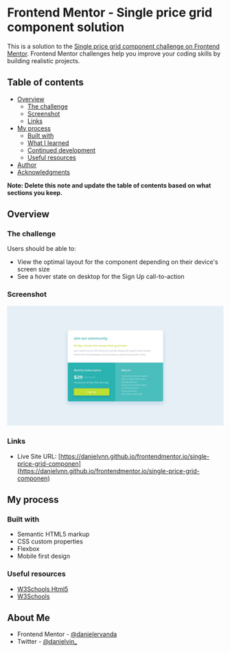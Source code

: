 # Frontend Mentor - Single price grid component solution

This is a solution to the [Single price grid component challenge on Frontend Mentor](https://www.frontendmentor.io/challenges/single-price-grid-component-5ce41129d0ff452fec5abbbc). Frontend Mentor challenges help you improve your coding skills by building realistic projects.

## Table of contents

- [Overview](#overview)
  - [The challenge](#the-challenge)
  - [Screenshot](#screenshot)
  - [Links](#links)
- [My process](#my-process)
  - [Built with](#built-with)
  - [What I learned](#what-i-learned)
  - [Continued development](#continued-development)
  - [Useful resources](#useful-resources)
- [Author](#author)
- [Acknowledgments](#acknowledgments)

**Note: Delete this note and update the table of contents based on what sections you keep.**

## Overview

### The challenge

Users should be able to:

- View the optimal layout for the component depending on their device's screen size
- See a hover state on desktop for the Sign Up call-to-action

### Screenshot

![](./design/desktop-design.jpg)

### Links

- Live Site URL: [https://danielvnn.github.io/frontendmentor.io/single-price-grid-componen](https://danielvnn.github.io/frontendmentor.io/single-price-grid-componen)

## My process

### Built with

- Semantic HTML5 markup
- CSS custom properties
- Flexbox
- Mobile first design

### Useful resources

- [W3Schools Html5](https://www.w3schools.com/html/)
- [W3Schools](https://www.w3schools.com/css/)

## About Me

- Frontend Mentor - [@danielervanda](https://www.frontendmentor.io/profile/danielervanda)
- Twitter - [@danielvin\_](https://www.twitter.com/danielvin_)
